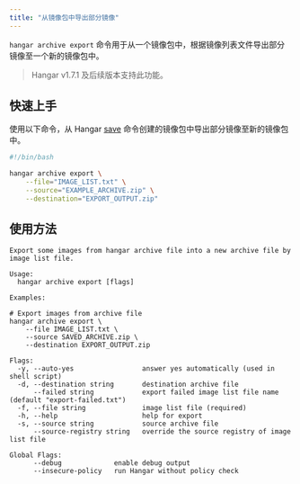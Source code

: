 ```yaml
---
title: "从镜像包中导出部分镜像"
---
```


`hangar archive export` 命令用于从一个镜像包中，根据镜像列表文件导出部分镜像至一个新的镜像包中。

> Hangar v1.7.1 及后续版本支持此功能。

## 快速上手

使用以下命令，从 Hangar [save](/docs/v1.8/save/save) 命令创建的镜像包中导出部分镜像至新的镜像包中。

```bash
#!/bin/bash

hangar archive export \
    --file="IMAGE_LIST.txt" \
    --source="EXAMPLE_ARCHIVE.zip" \
    --destination="EXPORT_OUTPUT.zip"
```

## 使用方法

```text title="hangar archive export --help"
Export some images from hangar archive file into a new archive file by image list file.

Usage:
  hangar archive export [flags]

Examples:

# Export images from archive file
hangar archive export \
	--file IMAGE_LIST.txt \
	--source SAVED_ARCHIVE.zip \
	--destination EXPORT_OUTPUT.zip

Flags:
  -y, --auto-yes                 answer yes automatically (used in shell script)
  -d, --destination string       destination archive file
      --failed string            export failed image list file name (default "export-failed.txt")
  -f, --file string              image list file (required)
  -h, --help                     help for export
  -s, --source string            source archive file
      --source-registry string   override the source registry of image list file

Global Flags:
      --debug             enable debug output
      --insecure-policy   run Hangar without policy check
```
